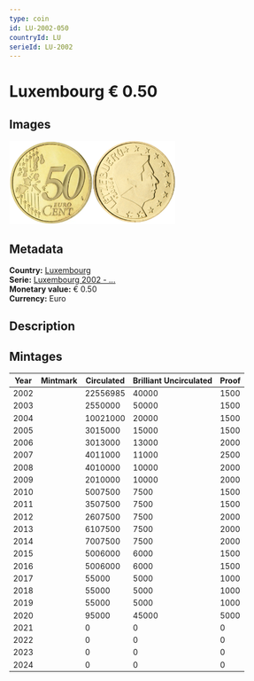 ```yaml
---
type: coin
id: LU-2002-050
countryId: LU
serieId: LU-2002
---
```


# Luxembourg € 0.50

## Images

<img src="../../../Images/common-2002-050.webp" height="150" alt="Front image"><img src="Images/luxembourg-2002-050.webp" height="150" alt="Back image">

## Metadata

**Country:** [Luxembourg](../index.md)\
**Serie:** [Luxembourg 2002 - ...](index.md)\
**Monetary value:** € 0.50\
**Currency:** Euro

## Description

## Mintages

| Year | Mintmark | Circulated | Brilliant Uncirculated | Proof |
| ---- | -------- | ---------- | ---------------------- | ----- |
| 2002 |          | 22556985   | 40000                  | 1500  |
| 2003 |          | 2550000    | 50000                  | 1500  |
| 2004 |          | 10021000   | 20000                  | 1500  |
| 2005 |          | 3015000    | 15000                  | 1500  |
| 2006 |          | 3013000    | 13000                  | 2000  |
| 2007 |          | 4011000    | 11000                  | 2500  |
| 2008 |          | 4010000    | 10000                  | 2000  |
| 2009 |          | 2010000    | 10000                  | 2000  |
| 2010 |          | 5007500    | 7500                   | 1500  |
| 2011 |          | 3507500    | 7500                   | 1500  |
| 2012 |          | 2607500    | 7500                   | 2000  |
| 2013 |          | 6107500    | 7500                   | 2000  |
| 2014 |          | 7007500    | 7500                   | 2000  |
| 2015 |          | 5006000    | 6000                   | 1500  |
| 2016 |          | 5006000    | 6000                   | 1500  |
| 2017 |          | 55000      | 5000                   | 1000  |
| 2018 |          | 55000      | 5000                   | 1000  |
| 2019 |          | 55000      | 5000                   | 1000  |
| 2020 |          | 95000      | 45000                  | 5000  |
| 2021 |          | 0          | 0                      | 0     |
| 2022 |          | 0          | 0                      | 0     |
| 2023 |          | 0          | 0                      | 0     |
| 2024 |          | 0          | 0                      | 0     |
